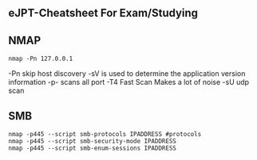 ## eJPT-Cheatsheet For Exam/Studying


## NMAP
```
nmap -Pn 127.0.0.1
```
-Pn skip host discovery
-sV is used to determine the application version information
-p- scans all port 
-T4 Fast Scan Makes a lot of noise 
-sU udp scan 

## SMB 
```
nmap -p445 --script smb-protocols IPADDRESS #protocols
nmap -p445 --script smb-security-mode IPADDRESS
nmap -p445 --script smb-enum-sessions IPADDRESS

```
